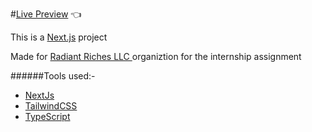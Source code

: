 #[Live Preview](https://internship-assignment-pi.vercel.app/) 👈

This is a [Next.js](https://nextjs.org/) project

Made for [Radiant Riches LLC ](https://www.radiantrichesllc.com/) organiztion for the internship assignment

######Tools used:-

- [NextJs](https://nextjs.org/)
- [TailwindCSS](https://tailwindcss.com/)
- [TypeScript](https://www.typescriptlang.org/)
